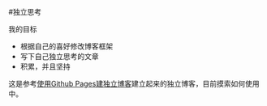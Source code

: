 #独立思考


我的目标
* 根据自己的喜好修改博客框架
* 写下自己独立思考的文章
* 积累，并且坚持


这是参考[使用Github Pages建独立博客](http://beiyuu.com/github-pages/)建立起来的独立博客，目前摸索如何使用中。

